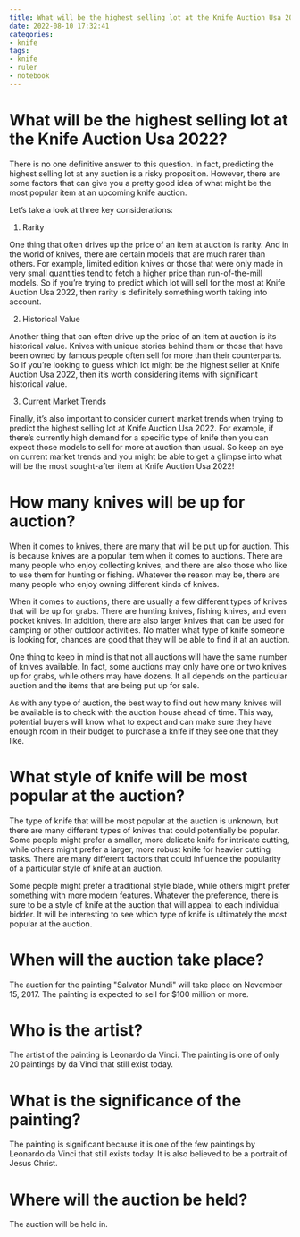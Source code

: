 ```yaml
---
title: What will be the highest selling lot at the Knife Auction Usa 2022
date: 2022-08-10 17:32:41
categories:
- knife
tags:
- knife
- ruler
- notebook
---
```



#  What will be the highest selling lot at the Knife Auction Usa 2022?

There is no one definitive answer to this question. In fact, predicting the highest selling lot at any auction is a risky proposition. However, there are some factors that can give you a pretty good idea of what might be the most popular item at an upcoming knife auction.

Let’s take a look at three key considerations:

1. Rarity

One thing that often drives up the price of an item at auction is rarity. And in the world of knives, there are certain models that are much rarer than others. For example, limited edition knives or those that were only made in very small quantities tend to fetch a higher price than run-of-the-mill models. So if you’re trying to predict which lot will sell for the most at Knife Auction Usa 2022, then rarity is definitely something worth taking into account.

2. Historical Value

Another thing that can often drive up the price of an item at auction is its historical value. Knives with unique stories behind them or those that have been owned by famous people often sell for more than their counterparts. So if you’re looking to guess which lot might be the highest seller at Knife Auction Usa 2022, then it’s worth considering items with significant historical value.

3. Current Market Trends

Finally, it’s also important to consider current market trends when trying to predict the highest selling lot at Knife Auction Usa 2022. For example, if there’s currently high demand for a specific type of knife then you can expect those models to sell for more at auction than usual. So keep an eye on current market trends and you might be able to get a glimpse into what will be the most sought-after item at Knife Auction Usa 2022!

#  How many knives will be up for auction?

When it comes to knives, there are many that will be put up for auction. This is because knives are a popular item when it comes to auctions. There are many people who enjoy collecting knives, and there are also those who like to use them for hunting or fishing. Whatever the reason may be, there are many people who enjoy owning different kinds of knives.

When it comes to auctions, there are usually a few different types of knives that will be up for grabs. There are hunting knives, fishing knives, and even pocket knives. In addition, there are also larger knives that can be used for camping or other outdoor activities. No matter what type of knife someone is looking for, chances are good that they will be able to find it at an auction.

One thing to keep in mind is that not all auctions will have the same number of knives available. In fact, some auctions may only have one or two knives up for grabs, while others may have dozens. It all depends on the particular auction and the items that are being put up for sale.

As with any type of auction, the best way to find out how many knives will be available is to check with the auction house ahead of time. This way, potential buyers will know what to expect and can make sure they have enough room in their budget to purchase a knife if they see one that they like.

#  What style of knife will be most popular at the auction?

The type of knife that will be most popular at the auction is unknown, but there are many different types of knives that could potentially be popular. Some people might prefer a smaller, more delicate knife for intricate cutting, while others might prefer a larger, more robust knife for heavier cutting tasks. There are many different factors that could influence the popularity of a particular style of knife at an auction.

Some people might prefer a traditional style blade, while others might prefer something with more modern features. Whatever the preference, there is sure to be a style of knife at the auction that will appeal to each individual bidder. It will be interesting to see which type of knife is ultimately the most popular at the auction.

#  When will the auction take place?

The auction for the painting "Salvator Mundi" will take place on November 15, 2017. The painting is expected to sell for $100 million or more.

# Who is the artist?

The artist of the painting is Leonardo da Vinci. The painting is one of only 20 paintings by da Vinci that still exist today.

# What is the significance of the painting?

The painting is significant because it is one of the few paintings by Leonardo da Vinci that still exists today. It is also believed to be a portrait of Jesus Christ.

#  Where will the auction be held?

The auction will be held in.